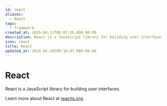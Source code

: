 ```yaml
---
id: react
aliases:
  - React
tags:
  - framework
created_at: 2025-04-11T08:07:35.000-06:00
description: React is a JavaScript library for building user interfaces.
icon: react
title: React
updated_at: 2025-05-16T09:18:47.000-06:00
---
```


# React

React is a JavaScript library for building user interfaces.

Learn more about React at [reactjs.org](https://reactjs.org/).
